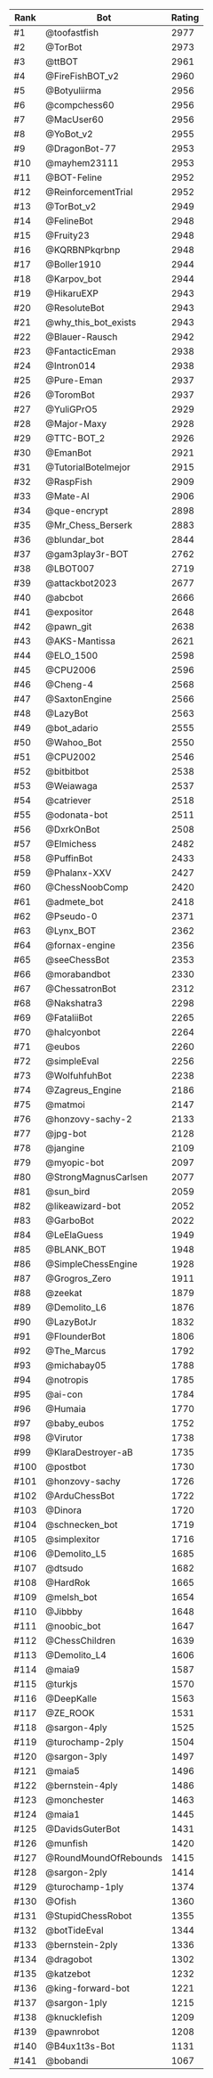 Rank|Bot|Rating
---|---|---
#1|@toofastfish|2977
#2|@TorBot|2973
#3|@ttBOT|2961
#4|@FireFishBOT_v2|2960
#5|@Botyuliirma|2956
#6|@compchess60|2956
#7|@MacUser60|2956
#8|@YoBot_v2|2955
#9|@DragonBot-77|2953
#10|@mayhem23111|2953
#11|@BOT-Feline|2952
#12|@ReinforcementTrial|2952
#13|@TorBot_v2|2949
#14|@FelineBot|2948
#15|@Fruity23|2948
#16|@KQRBNPkqrbnp|2948
#17|@Boller1910|2944
#18|@Karpov_bot|2944
#19|@HikaruEXP|2943
#20|@ResoluteBot|2943
#21|@why_this_bot_exists|2943
#22|@Blauer-Rausch|2942
#23|@FantacticEman|2938
#24|@Intron014|2938
#25|@Pure-Eman|2937
#26|@ToromBot|2937
#27|@YuliGPrO5|2929
#28|@Major-Maxy|2928
#29|@TTC-BOT_2|2926
#30|@EmanBot|2921
#31|@TutorialBotelmejor|2915
#32|@RaspFish|2909
#33|@Mate-AI|2906
#34|@que-encrypt|2898
#35|@Mr_Chess_Berserk|2883
#36|@blundar_bot|2844
#37|@gam3play3r-BOT|2762
#38|@LBOT007|2719
#39|@attackbot2023|2677
#40|@abcbot|2666
#41|@expositor|2648
#42|@pawn_git|2638
#43|@AKS-Mantissa|2621
#44|@ELO_1500|2598
#45|@CPU2006|2596
#46|@Cheng-4|2568
#47|@SaxtonEngine|2566
#48|@LazyBot|2563
#49|@bot_adario|2555
#50|@Wahoo_Bot|2550
#51|@CPU2002|2546
#52|@bitbitbot|2538
#53|@Weiawaga|2537
#54|@catriever|2518
#55|@odonata-bot|2511
#56|@DxrkOnBot|2508
#57|@Elmichess|2482
#58|@PuffinBot|2433
#59|@Phalanx-XXV|2427
#60|@ChessNoobComp|2420
#61|@admete_bot|2418
#62|@Pseudo-0|2371
#63|@Lynx_BOT|2362
#64|@fornax-engine|2356
#65|@seeChessBot|2353
#66|@morabandbot|2330
#67|@ChessatronBot|2312
#68|@Nakshatra3|2298
#69|@FataliiBot|2265
#70|@halcyonbot|2264
#71|@eubos|2260
#72|@simpleEval|2256
#73|@WolfuhfuhBot|2238
#74|@Zagreus_Engine|2186
#75|@matmoi|2147
#76|@honzovy-sachy-2|2133
#77|@jpg-bot|2128
#78|@jangine|2109
#79|@myopic-bot|2097
#80|@StrongMagnusCarlsen|2077
#81|@sun_bird|2059
#82|@likeawizard-bot|2052
#83|@GarboBot|2022
#84|@LeElaGuess|1949
#85|@BLANK_BOT|1948
#86|@SimpleChessEngine|1928
#87|@Grogros_Zero|1911
#88|@zeekat|1879
#89|@Demolito_L6|1876
#90|@LazyBotJr|1832
#91|@FlounderBot|1806
#92|@The_Marcus|1792
#93|@michabay05|1788
#94|@notropis|1785
#95|@ai-con|1784
#96|@Humaia|1770
#97|@baby_eubos|1752
#98|@Virutor|1738
#99|@KlaraDestroyer-aB|1735
#100|@postbot|1730
#101|@honzovy-sachy|1726
#102|@ArduChessBot|1722
#103|@Dinora|1720
#104|@schnecken_bot|1719
#105|@simplexitor|1716
#106|@Demolito_L5|1685
#107|@dtsudo|1682
#108|@HardRok|1665
#109|@melsh_bot|1654
#110|@Jibbby|1648
#111|@noobic_bot|1647
#112|@ChessChildren|1639
#113|@Demolito_L4|1606
#114|@maia9|1587
#115|@turkjs|1570
#116|@DeepKalle|1563
#117|@ZE_ROOK|1531
#118|@sargon-4ply|1525
#119|@turochamp-2ply|1504
#120|@sargon-3ply|1497
#121|@maia5|1496
#122|@bernstein-4ply|1486
#123|@monchester|1463
#124|@maia1|1445
#125|@DavidsGuterBot|1431
#126|@munfish|1420
#127|@RoundMoundOfRebounds|1415
#128|@sargon-2ply|1414
#129|@turochamp-1ply|1374
#130|@Ofish|1360
#131|@StupidChessRobot|1355
#132|@botTideEval|1344
#133|@bernstein-2ply|1336
#134|@dragobot|1302
#135|@katzebot|1232
#136|@king-forward-bot|1221
#137|@sargon-1ply|1215
#138|@knucklefish|1209
#139|@pawnrobot|1208
#140|@B4ux1t3s-Bot|1131
#141|@bobandi|1067
